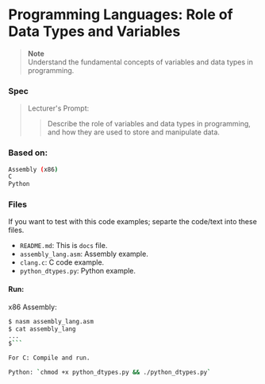 # Programming Languages: Role of Data Types and Variables

> **Note**  
> Understand the fundamental concepts of variables and data types in programming.

### Spec
> Lecturer's Prompt:  
>> Describe the role of variables and data types in programming, and how they are used to store and manipulate data.

### Based on: 
```bash 
Assembly (x86)
C
Python
```

### Files
If you want to test with this code examples; separte the code/text into these files. 
- `README.md`: This is `docs` file.
- `assembly_lang.asm`: Assembly example.
- `clang.c`: C code example.
- `python_dtypes.py`: Python example.

#### Run: 
x86 Assembly: 
```bash
$ nasm assembly_lang.asm
$ cat assembly_lang
...
$```

For C: Compile and run. 

Python: `chmod +x python_dtypes.py && ./python_dtypes.py`